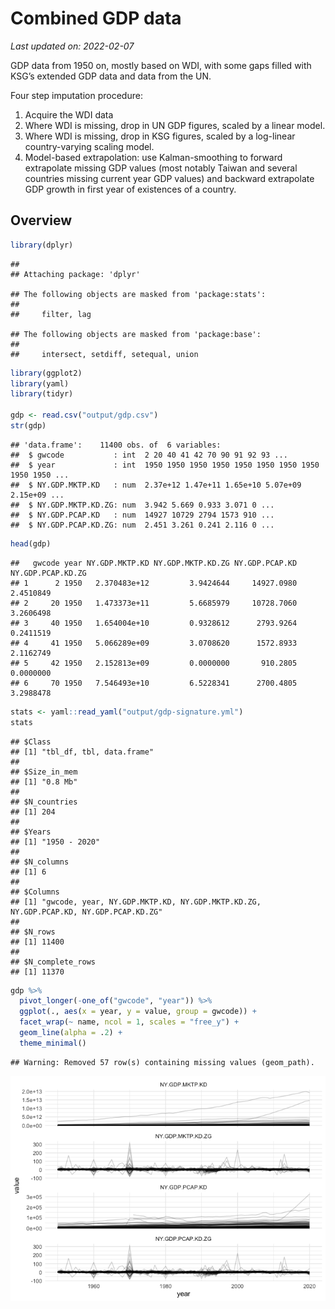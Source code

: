 Combined GDP data
================

*Last updated on: 2022-02-07*

GDP data from 1950 on, mostly based on WDI, with some gaps filled with
KSG’s extended GDP data and data from the UN.

Four step imputation procedure:

1.  Acquire the WDI data
2.  Where WDI is missing, drop in UN GDP figures, scaled by a linear
    model.
3.  Where WDI is missing, drop in KSG figures, scaled by a log-linear
    country-varying scaling model.
4.  Model-based extrapolation: use Kalman-smoothing to forward
    extrapolate missing GDP values (most notably Taiwan and several
    countries missing current year GDP values) and backward extrapolate
    GDP growth in first year of existences of a country.

## Overview

``` r
library(dplyr)
```

    ## 
    ## Attaching package: 'dplyr'

    ## The following objects are masked from 'package:stats':
    ## 
    ##     filter, lag

    ## The following objects are masked from 'package:base':
    ## 
    ##     intersect, setdiff, setequal, union

``` r
library(ggplot2)
library(yaml)
library(tidyr)

gdp <- read.csv("output/gdp.csv")
str(gdp)
```

    ## 'data.frame':    11400 obs. of  6 variables:
    ##  $ gwcode           : int  2 20 40 41 42 70 90 91 92 93 ...
    ##  $ year             : int  1950 1950 1950 1950 1950 1950 1950 1950 1950 1950 ...
    ##  $ NY.GDP.MKTP.KD   : num  2.37e+12 1.47e+11 1.65e+10 5.07e+09 2.15e+09 ...
    ##  $ NY.GDP.MKTP.KD.ZG: num  3.942 5.669 0.933 3.071 0 ...
    ##  $ NY.GDP.PCAP.KD   : num  14927 10729 2794 1573 910 ...
    ##  $ NY.GDP.PCAP.KD.ZG: num  2.451 3.261 0.241 2.116 0 ...

``` r
head(gdp)
```

    ##   gwcode year NY.GDP.MKTP.KD NY.GDP.MKTP.KD.ZG NY.GDP.PCAP.KD NY.GDP.PCAP.KD.ZG
    ## 1      2 1950   2.370483e+12         3.9424644     14927.0980         2.4510849
    ## 2     20 1950   1.473373e+11         5.6685979     10728.7060         3.2606498
    ## 3     40 1950   1.654004e+10         0.9328612      2793.9264         0.2411519
    ## 4     41 1950   5.066289e+09         3.0708620      1572.8933         2.1162749
    ## 5     42 1950   2.152813e+09         0.0000000       910.2805         0.0000000
    ## 6     70 1950   7.546493e+10         6.5228341      2700.4805         3.2988478

``` r
stats <- yaml::read_yaml("output/gdp-signature.yml")
stats
```

    ## $Class
    ## [1] "tbl_df, tbl, data.frame"
    ## 
    ## $Size_in_mem
    ## [1] "0.8 Mb"
    ## 
    ## $N_countries
    ## [1] 204
    ## 
    ## $Years
    ## [1] "1950 - 2020"
    ## 
    ## $N_columns
    ## [1] 6
    ## 
    ## $Columns
    ## [1] "gwcode, year, NY.GDP.MKTP.KD, NY.GDP.MKTP.KD.ZG, NY.GDP.PCAP.KD, NY.GDP.PCAP.KD.ZG"
    ## 
    ## $N_rows
    ## [1] 11400
    ## 
    ## $N_complete_rows
    ## [1] 11370

``` r
gdp %>%
  pivot_longer(-one_of("gwcode", "year")) %>%
  ggplot(., aes(x = year, y = value, group = gwcode)) +
  facet_wrap(~ name, ncol = 1, scales = "free_y") +
  geom_line(alpha = .2) +
  theme_minimal()
```

    ## Warning: Removed 57 row(s) containing missing values (geom_path).

![](README_files/figure-gfm/unnamed-chunk-1-1.png)<!-- -->
